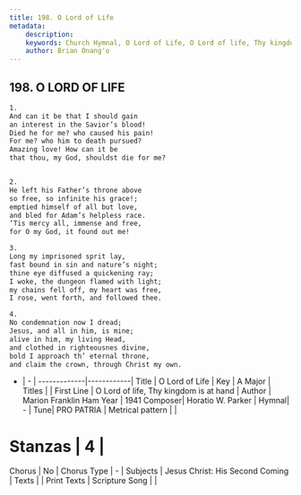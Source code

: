 ```yaml
---
title: 198. O Lord of Life
metadata:
    description: 
    keywords: Church Hymnal, O Lord of Life, O Lord of life, Thy kingdom is at hand, 
    author: Brian Onang'o
---
```



## 198. O LORD OF LIFE

```txt
1.
And can it be that I should gain
an interest in the Savior’s blood!
Died he for me? who caused his pain!
For me? who him to death pursued?
Amazing love! How can it be
that thou, my God, shouldst die for me?


2.
He left his Father’s throne above
so free, so infinite his grace!;
emptied himself of all but love,
and bled for Adam’s helpless race.
‘Tis mercy all, immense and free,
for O my God, it found out me!

3.
Long my imprisoned sprit lay,
fast bound in sin and nature’s night;
thine eye diffused a quickening ray;
I woke, the dungeon flamed with light;
my chains fell off, my heart was free,
I rose, went forth, and followed thee.

4.
No condemnation now I dread;
Jesus, and all in him, is mine;
alive in him, my living Head,
and clothed in righteousnes divine,
bold I approach th’ eternal throne,
and claim the crown, through Christ my own.
```

- |   -  |
-------------|------------|
Title | O Lord of Life |
Key | A Major |
Titles |  |
First Line | O Lord of life, Thy kingdom is at hand |
Author | Marion Franklin Ham
Year | 1941
Composer| Horatio W. Parker |
Hymnal|  - |
Tune| PRO PATRIA |
Metrical pattern | |
# Stanzas | 4 |
Chorus | No |
Chorus Type | - |
Subjects | Jesus Christ: His Second Coming |
Texts |  |
Print Texts | 
Scripture Song |  |
  
